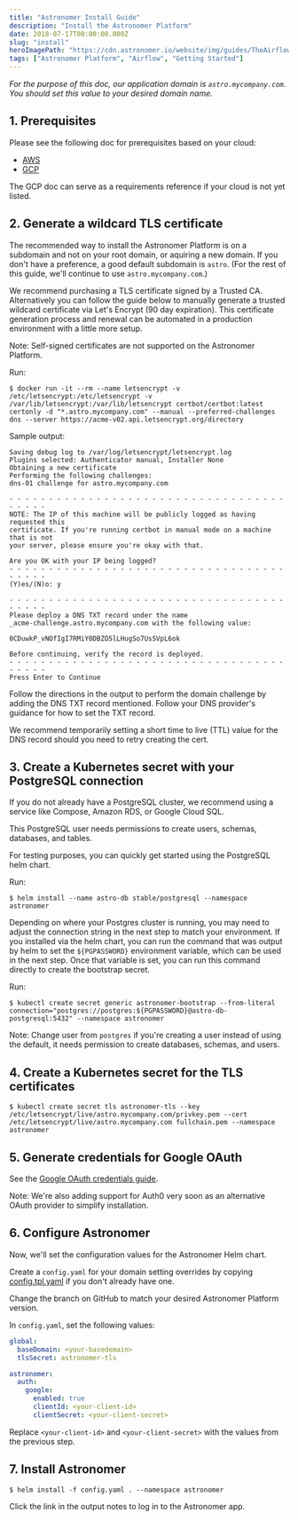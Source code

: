 ```yaml
---
title: "Astronomer Install Guide"
description: "Install the Astronomer Platform"
date: 2018-07-17T00:00:00.000Z
slug: "install"
heroImagePath: "https://cdn.astronomer.io/website/img/guides/TheAirflowUI_preview.png"
tags: ["Astronomer Platform", "Airflow", "Getting Started"]
---
```


*For the purpose of this doc, our application domain is
`astro.mycompany.com`.  You should set this value to your
desired domain name.*

## 1. Prerequisites

Please see the following doc for prerequisites based on your cloud:

- [AWS](https://www.astronomer.io/guides/install-aws)
- [GCP](https://www.astronomer.io/guides/install-gcp)

The GCP doc can serve as a requirements reference if your cloud is not yet listed.

## 2. Generate a wildcard TLS certificate

The recommended way to install the Astronomer Platform is on a subdomain and not on your root domain, or aquiring a new domain.  If you don't have a preference, a good default subdomain is `astro`.  (For the rest of this guide, we'll continue to use `astro.mycompany.com`.)

We recommend purchasing a TLS certificate signed by a Trusted CA. Alternatively you can follow the guide below to manually generate a trusted wildcard certificate via Let's Encrypt (90 day expiration).  This certificate generation process and renewal can be automated in a production environment with a little more setup.

Note: Self-signed certificates are not supported on the Astronomer Platform.

Run:

```shell
$ docker run -it --rm --name letsencrypt -v /etc/letsencrypt:/etc/letsencrypt -v /var/lib/letsencrypt:/var/lib/letsencrypt certbot/certbot:latest certonly -d "*.astro.mycompany.com" --manual --preferred-challenges dns --server https://acme-v02.api.letsencrypt.org/directory
```

Sample output:

```plain
Saving debug log to /var/log/letsencrypt/letsencrypt.log
Plugins selected: Authenticator manual, Installer None
Obtaining a new certificate
Performing the following challenges:
dns-01 challenge for astro.mycompany.com

- - - - - - - - - - - - - - - - - - - - - - - - - - - - - - - - - - - - - - - -
NOTE: The IP of this machine will be publicly logged as having requested this
certificate. If you're running certbot in manual mode on a machine that is not
your server, please ensure you're okay with that.

Are you OK with your IP being logged?
- - - - - - - - - - - - - - - - - - - - - - - - - - - - - - - - - - - - - - - -
(Y)es/(N)o: y

- - - - - - - - - - - - - - - - - - - - - - - - - - - - - - - - - - - - - - - -
Please deploy a DNS TXT record under the name
_acme-challenge.astro.mycompany.com with the following value:

0CDuwkP_vNOfIgI7RMiY0DBZO5lLHugSo7UsSVpL6ok

Before continuing, verify the record is deployed.
- - - - - - - - - - - - - - - - - - - - - - - - - - - - - - - - - - - - - - - -
Press Enter to Continue
```

Follow the directions in the output to perform the domain challenge by adding the DNS TXT record mentioned.  Follow your DNS provider's guidance for how to set the TXT record.

We recommend temporarily setting a short time to live (TTL) value for the DNS record should you need to retry creating the cert.

## 3. Create a Kubernetes secret with your PostgreSQL connection

If you do not already have a PostgreSQL cluster, we recommend using a service like Compose, Amazon RDS, or Google Cloud SQL.

This PostgreSQL user needs permissions to create users, schemas, databases, and tables.

For testing purposes, you can quickly get started using the PostgreSQL helm chart.

Run:
```shell
$ helm install --name astro-db stable/postgresql --namespace astronomer
```

Depending on where your Postgres cluster is running, you may need to adjust the connection string in the next step to match your environment. If you installed via the helm chart, you can run the command that was output by helm to set the `${PGPASSWORD}` environment variable, which can be used in the next step. Once that variable is set, you can run this command directly to create the bootstrap secret.


Run:

```shell
$ kubectl create secret generic astronomer-bootstrap --from-literal connection="postgres://postgres:${PGPASSWORD}@astro-db-postgresql:5432" --namespace astronomer
```

Note: Change user from `postgres` if you're creating a user instead of using the default, it needs permission to create databases, schemas, and users.

## 4. Create a Kubernetes secret for the TLS certificates

```shell
$ kubectl create secret tls astronomer-tls --key /etc/letsencrypt/live/astro.mycompany.com/privkey.pem --cert /etc/letsencrypt/live/astro.mycompany.com fullchain.pem --namespace astronomer
```

## 5. Generate credentials for Google OAuth

See the [Google OAuth credentials guide](/guides/google-oauth-creds).

Note: We're also adding support for Auth0 very soon as an alternative OAuth provider to simplify installation.

## 6. Configure Astronomer

Now, we'll set the configuration values for the Astronomer Helm chart.

Create a `config.yaml` for your domain setting overrides by copying [config.tpl.yaml](https://github.com/astronomerio/helm.astronomer.io/blob/master/config.tpl.yaml) if you don't already have one.

Change the branch on GitHub to match your desired Astronomer Platform version.

In `config.yaml`, set the following values:

```yaml
global:
  baseDomain: <your-basedomain>
  tlsSecret: astronomer-tls

astronomer:
  auth:
    google:
      enabled: true
      clientId: <your-client-id>
      clientSecret: <your-client-secret>
```

Replace `<your-client-id>` and `<your-client-secret>` with the values from the previous step.

## 7. Install Astronomer

```shell
$ helm install -f config.yaml . --namespace astronomer
```

Click the link in the output notes to log in to the Astronomer app.
